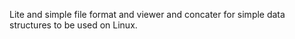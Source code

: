 Lite and simple file format and viewer and concater for simple data structures to be used on Linux.
